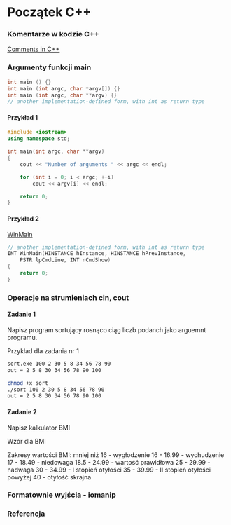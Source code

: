 # Początek C++

### Komentarze w kodzie C++
[Comments in C++](https://en.cppreference.com/w/cpp/comment)

### Argumenty funkcji main

```cpp
int main () {}
int main (int argc, char *argv[]) {}
int main (int argc, char **argv) {}
// another implementation-defined form, with int as return type	
```
#### Przykład 1
```cpp
#include <iostream>
using namespace std;

int main(int argc, char **argv)
{
    cout << "Number of arguments " << argc << endl;

    for (int i = 0; i < argc; ++i)
        cout << argv[i] << endl;

    return 0;
}
```
#### Przykład 2

[WinMain](https://docs.microsoft.com/en-us/windows/win32/learnwin32/winmain--the-application-entry-point)

```cpp
// another implementation-defined form, with int as return type
INT WinMain(HINSTANCE hInstance, HINSTANCE hPrevInstance,
    PSTR lpCmdLine, INT nCmdShow)
{
    return 0;
}
```
### Operacje na strumieniach cin, cout

#### Zadanie 1
Napisz program sortujący rosnąco ciąg liczb podanch jako arguemnt programu.

Przykład dla zadania nr 1
```sh
sort.exe 100 2 30 5 8 34 56 78 90
out = 2 5 8 30 34 56 78 90 100

chmod +x sort
./sort 100 2 30 5 8 34 56 78 90
out = 2 5 8 30 34 56 78 90 100
```

#### Zadanie 2
Napisz kalkulator BMI

Wzór dla BMI

Zakresy wartości BMI:
mniej niż 16 - wygłodzenie
16 - 16.99 - wychudzenie
17 - 18.49 - niedowaga
18.5 - 24.99 - wartość prawidłowa
25 - 29.99 - nadwaga
30 - 34.99 - I stopień otyłości
35 - 39.99 - II stopień otyłości
powyżej 40 - otyłość skrajna


### Formatownie wyjścia - iomanip

### Referencja 




